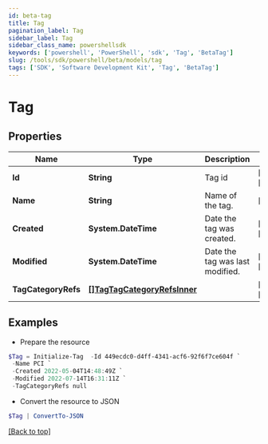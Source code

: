 ```yaml
---
id: beta-tag
title: Tag
pagination_label: Tag
sidebar_label: Tag
sidebar_class_name: powershellsdk
keywords: ['powershell', 'PowerShell', 'sdk', 'Tag', 'BetaTag'] 
slug: /tools/sdk/powershell/beta/models/tag
tags: ['SDK', 'Software Development Kit', 'Tag', 'BetaTag']
---
```



# Tag

## Properties

Name | Type | Description | Notes
------------ | ------------- | ------------- | -------------
**Id** | **String** | Tag id | [required][readonly] 
**Name** | **String** | Name of the tag. | [required]
**Created** | **System.DateTime** | Date the tag was created. | [required][readonly] 
**Modified** | **System.DateTime** | Date the tag was last modified. | [required][readonly] 
**TagCategoryRefs** | [**[]TagTagCategoryRefsInner**](tag-tag-category-refs-inner) |  | [required][readonly] 

## Examples

- Prepare the resource
```powershell
$Tag = Initialize-Tag  -Id 449ecdc0-d4ff-4341-acf6-92f6f7ce604f `
 -Name PCI `
 -Created 2022-05-04T14:48:49Z `
 -Modified 2022-07-14T16:31:11Z `
 -TagCategoryRefs null
```

- Convert the resource to JSON
```powershell
$Tag | ConvertTo-JSON
```


[[Back to top]](#) 

